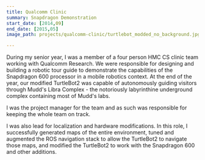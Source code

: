 ```yaml
---
title: Qualcomm Clinic
summary: Snapdragon Demonstration
start_date: [2014,09]
end_date: [2015,05]
image_path: projects/qualcomm-clinic/turtlebot_modded_no_background.jpg

---
```


During my senior year, I was a member of a four person HMC CS clinic team
working with Qualcomm Research. We were responsible for designing and building
a robotic tour guide to demonstrate the capabilities of the Snapdragon 600
processor in a mobile robotics context. At the end of the year, our modified
TurtleBot2 was capable of autonomously guiding visitors through Mudd's Libra
Complex - the notoriously labyrinthine underground complex containing most of
Mudd's labs.

I was the project manager for the team and as such was responsible for keeping
the whole team on track.

I was also lead for localization and hardware modifications. In this role, I
successfully generated maps of the entire environment, tuned and augmented the
ROS navigation stack to allow the TurtleBot2 to navigate those maps, and
modified the TurtleBot2 to work with the Snapdragon 600 and other additions.
